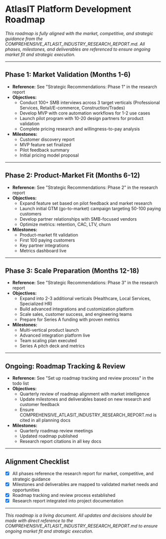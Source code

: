 # AtlasIT Platform Development Roadmap

_This roadmap is fully aligned with the market, competitive, and strategic guidance from the COMPREHENSIVE_ATLASIT_INDUSTRY_RESEARCH_REPORT.md. All phases, milestones, and deliverables are referenced to ensure ongoing market fit and strategic execution._

---

## Phase 1: Market Validation (Months 1-6)

- **Reference:** See "Strategic Recommendations: Phase 1" in the research report
- **Objectives:**
  - Conduct 100+ SMB interviews across 3 target verticals (Professional Services, Retail/E-commerce, Construction/Trades)
  - Develop MVP with core automation workflows for 1-2 use cases
  - Launch pilot program with 10-20 design partners for product validation
  - Complete pricing research and willingness-to-pay analysis
- **Milestones:**
  - Customer discovery report
  - MVP feature set finalized
  - Pilot feedback summary
  - Initial pricing model proposal

---

## Phase 2: Product-Market Fit (Months 6-12)

- **Reference:** See "Strategic Recommendations: Phase 2" in the research report
- **Objectives:**
  - Expand feature set based on pilot feedback and market research
  - Launch initial GTM (go-to-market) campaign targeting 50-100 paying customers
  - Develop partner relationships with SMB-focused vendors
  - Optimize metrics: retention, CAC, LTV, churn
- **Milestones:**
  - Product-market fit validation
  - First 100 paying customers
  - Key partner integrations
  - Metrics dashboard live

---

## Phase 3: Scale Preparation (Months 12-18)

- **Reference:** See "Strategic Recommendations: Phase 3" in the research report
- **Objectives:**
  - Expand into 2-3 additional verticals (Healthcare, Local Services, Specialized HR)
  - Build advanced integrations and customization platform
  - Scale sales, customer success, and engineering teams
  - Prepare for Series A funding with proven metrics
- **Milestones:**
  - Multi-vertical product launch
  - Advanced integration platform live
  - Team scaling plan executed
  - Series A pitch deck and metrics

---

## Ongoing: Roadmap Tracking & Review

- **Reference:** See "Set up roadmap tracking and review process" in the todo list
- **Objectives:**
  - Quarterly review of roadmap alignment with market intelligence
  - Update milestones and deliverables based on new research and customer feedback
  - Ensure COMPREHENSIVE_ATLASIT_INDUSTRY_RESEARCH_REPORT.md is cited in all planning docs
- **Milestones:**
  - Quarterly roadmap review meetings
  - Updated roadmap published
  - Research report citations in all key docs

---

## Alignment Checklist

- [x] All phases reference the research report for market, competitive, and strategic guidance
- [x] Milestones and deliverables are mapped to validated market needs and opportunities
- [x] Roadmap tracking and review process established
- [x] Research report integrated into project documentation

---

_This roadmap is a living document. All updates and decisions should be made with direct reference to the COMPREHENSIVE_ATLASIT_INDUSTRY_RESEARCH_REPORT.md to ensure ongoing market fit and strategic execution._
